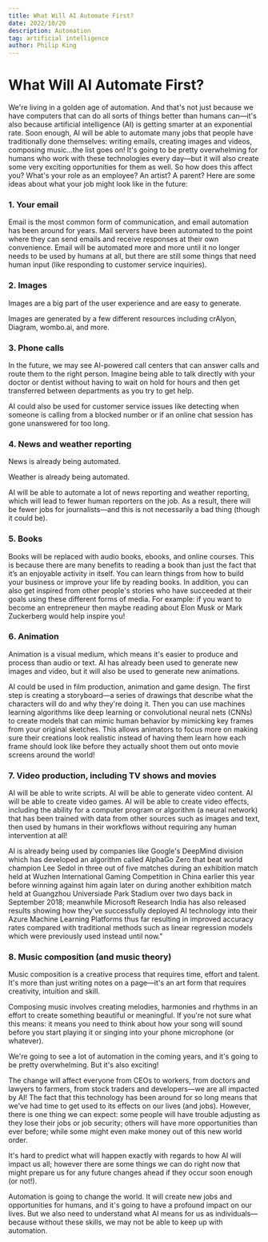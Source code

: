 ```yaml
---
title: What Will AI Automate First?
date: 2022/10/20
description: Automation
tag: artificial intelligence
author: Philip King
---
```



# What Will AI Automate First?

We're living in a golden age of automation. And that's not just because we have computers that can do all sorts of things better than humans can—it's also because artificial intelligence (AI) is getting smarter at an exponential rate. Soon enough, AI will be able to automate many jobs that people have traditionally done themselves: writing emails, creating images and videos, composing music...the list goes on! It's going to be pretty overwhelming for humans who work with these technologies every day—but it will also create some very exciting opportunities for them as well. So how does this affect you? What's your role as an employee? An artist? A parent? Here are some ideas about what your job might look like in the future:

### 1. Your email

Email is the most common form of communication, and email automation has been around for years. Mail servers have been automated to the point where they can send emails and receive responses at their own convenience. Email will be automated more and more until it no longer needs to be used by humans at all, but there are still some things that need human input (like responding to customer service inquiries).

### 2. Images

Images are a big part of the user experience and are easy to generate.

Images are generated by a few different resources including crAIyon, Diagram, wombo.ai, and more. 


### 3. Phone calls

In the future, we may see AI-powered call centers that can answer calls and route them to the right person. Imagine being able to talk directly with your doctor or dentist without having to wait on hold for hours and then get transferred between departments as you try to get help.

AI could also be used for customer service issues like detecting when someone is calling from a blocked number or if an online chat session has gone unanswered for too long.

### 4. News and weather reporting

News is already being automated.

Weather is already being automated.

AI will be able to automate a lot of news reporting and weather reporting, which will lead to fewer human reporters on the job. As a result, there will be fewer jobs for journalists—and this is not necessarily a bad thing (though it could be).

### 5. Books

Books will be replaced with audio books, ebooks, and online courses. This is because there are many benefits to reading a book than just the fact that it’s an enjoyable activity in itself. You can learn things from how to build your business or improve your life by reading books. In addition, you can also get inspired from other people's stories who have succeeded at their goals using these different forms of media. For example: if you want to become an entrepreneur then maybe reading about Elon Musk or Mark Zuckerberg would help inspire you!

### 6. Animation

Animation is a visual medium, which means it's easier to produce and process than audio or text. AI has already been used to generate new images and video, but it will also be used to generate new animations.

AI could be used in film production, animation and game design. The first step is creating a storyboard—a series of drawings that describe what the characters will do and why they're doing it. Then you can use machines learning algorithms like deep learning or convolutional neural nets (CNNs) to create models that can mimic human behavior by mimicking key frames from your original sketches. This allows animators to focus more on making sure their creations look realistic instead of having them learn how each frame should look like before they actually shoot them out onto movie screens around the world!

### 7. Video production, including TV shows and movies

AI will be able to write scripts. AI will be able to generate video content. AI will be able to create video games. AI will be able to create video effects, including the ability for a computer program or algorithm (a neural network) that has been trained with data from other sources such as images and text, then used by humans in their workflows without requiring any human intervention at all!

AI is already being used by companies like Google's DeepMind division which has developed an algorithm called AlphaGo Zero that beat world champion Lee Sedol in three out of five matches during an exhibition match held at Wuzhen International Gaming Competition in China earlier this year before winning against him again later on during another exhibition match held at Guangzhou Universiade Park Stadium over two days back in September 2018; meanwhile Microsoft Research India has also released results showing how they've successfully deployed AI technology into their Azure Machine Learning Platforms thus far resulting in improved accuracy rates compared with traditional methods such as linear regression models which were previously used instead until now."

### 8. Music composition (and music theory)

Music composition is a creative process that requires time, effort and talent. It's more than just writing notes on a page—it's an art form that requires creativity, intuition and skill.

Composing music involves creating melodies, harmonies and rhythms in an effort to create something beautiful or meaningful. If you're not sure what this means: it means you need to think about how your song will sound before you start playing it or singing into your phone microphone (or whatever).

We're going to see a lot of automation in the coming years, and it's going to be pretty overwhelming. But it's also exciting!

The change will affect everyone from CEOs to workers, from doctors and lawyers to farmers, from stock traders and developers—we are all impacted by AI! The fact that this technology has been around for so long means that we've had time to get used to its effects on our lives (and jobs). However, there is one thing we can expect: some people will have trouble adjusting as they lose their jobs or job security; others will have more opportunities than ever before; while some might even make money out of this new world order.

It's hard to predict what will happen exactly with regards to how AI will impact us all; however there are some things we can do right now that might prepare us for any future changes ahead if they occur soon enough (or not!).

Automation is going to change the world. It will create new jobs and opportunities for humans, and it's going to have a profound impact on our lives. But we also need to understand what AI means for us as individuals—because without these skills, we may not be able to keep up with automation.
